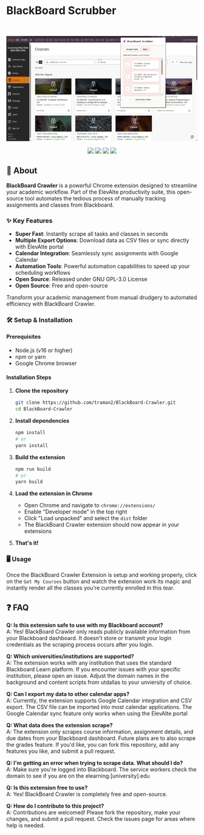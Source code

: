 # BlackBoard Scrubber
  
<br>

<p align="center">
 <img src="READMELanding.png"/>
</p>

<p align="center">
  <img src="https://img.shields.io/badge/Google_chrome-4285F4?style=for-the-badge&logo=Google-chrome&logoColor=white"/>
  <img src="https://img.shields.io/badge/JavaScript-323330?style=for-the-badge&logo=javascript&logoColor=F7DF1E"/>
  <img src="https://img.shields.io/badge/React-20232A?style=for-the-badge&logo=react&logoColor=61DAFB"/>
  <img src="https://img.shields.io/badge/Tailwind_CSS-38B2AC?style=for-the-badge&logo=tailwind-css&logoColor=white"/>
</p>

## 🚀 About

**BlackBoard Crawler** is a powerful Chrome extension designed to streamline your academic workflow. Part of the ElevAIte productivity suite, this open-source tool automates the tedious process of manually tracking assignments and classes from Blackboard.

### ✨ Key Features

- **Super Fast**: Instantly scrape all tasks and classes in seconds
- **Multiple Export Options**: Download data as CSV files or sync directly with ElevAIte portal
- **Calendar Integration**: Seamlessly sync assignments with Google Calendar
- **Automation Tools**: Powerful automation capabilities to speed up your scheduling workflows
- **Open Source**: Released under GNU GPL-3.0 License
 - **Open Source**: Free and open-source

Transform your academic management from manual drudgery to automated efficiency with BlackBoard Crawler. 

### 🛠️ Setup & Installation

#### Prerequisites
- Node.js (v16 or higher)
- npm or yarn
- Google Chrome browser

#### Installation Steps

1. **Clone the repository**
   ```bash
   git clone https://github.com/traman2/BlackBoard-Crawler.git
   cd BlackBoard-Crawler
   ```

2. **Install dependencies**
   ```bash
   npm install
   # or
   yarn install
   ```

3. **Build the extension**
   ```bash
   npm run build
   # or
   yarn build
   ```

4. **Load the extension in Chrome**
   - Open Chrome and navigate to `chrome://extensions/`
   - Enable "Developer mode" in the top right
   - Click "Load unpacked" and select the `dist` folder
   - The BlackBoard Crawler extension should now appear in your extensions

5. **That's it!**

### 🖥️ Usage
Once the BlackBoard Crawler Extension is setup and working properly, click on the `Get My Courses` button and watch the extension work its magic and instantly render all the classes you're currently enrolled in this tear. 

## ❓ FAQ
**Q: Is this extension safe to use with my Blackboard account?**  
A: Yes! BlackBoard Crawler only reads publicly available information from your Blackboard dashboard. It doesn't store or transmit your login credentials as the scraping process occurs after you login.

**Q: Which universities/institutions are supported?**  
A: The extension works with any institution that uses the standard Blackboard Learn platform. If you encounter issues with your specific institution, please open an issue. Adjust the domain names in the background and content scripts from utdallas to your unviersity of choice. 

**Q: Can I export my data to other calendar apps?**  
A: Currently, the extension supports Google Calendar integration and CSV export. The CSV file can be imported into most calendar applications. The Google Calendar sync feature only works when using the ElevAIte portal

**Q: What data does the extension scrape?**  
A: The extension only scrapes course information, assignment details, and due dates from your Blackboard dashboard. Future plans are to also scrape the grades feature. If you'd like, you can fork this repository, add any features you like, and submit a pull request. 

**Q: I'm getting an error when trying to scrape data. What should I do?**  
A: Make sure you're logged into Blackboard. The service workers check the domain to see if you are on the elearning.[university].edu

**Q: Is this extension free to use?**  
A: Yes! BlackBoard Crawler is completely free and open-source.

**Q: How do I contribute to this project?**  
A: Contributions are welcomed! Please fork the repository, make your changes, and submit a pull request. Check the issues page for areas where help is needed.
